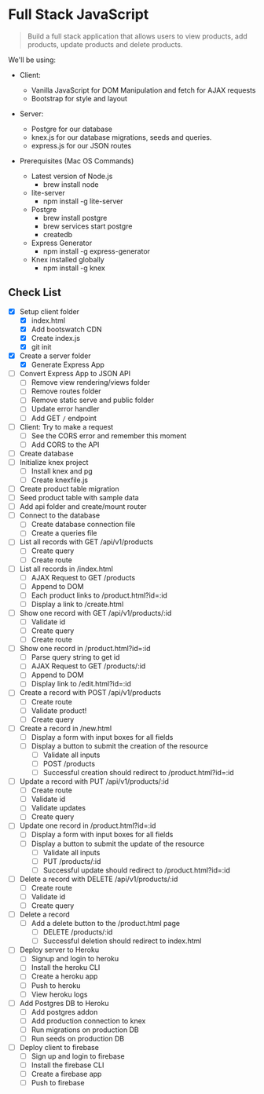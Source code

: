 # Full Stack JavaScript

> Build a full stack application that allows users to view products, add products, update products and delete products.

We'll be using:

- Client:
  - Vanilla JavaScript for DOM Manipulation and fetch for AJAX requests
  - Bootstrap for style and layout
- Server:

  - Postgre for our database
  - knex.js for our database migrations, seeds and queries.
  - express.js for our JSON routes

- Prerequisites (Mac OS Commands)
  - Latest version of Node.js
    - brew install node
  - lite-server
    - npm install -g lite-server
  - Postgre
    - brew install postgre
    - brew services start postgre
    - createdb
  - Express Generator
    - npm install -g express-generator
  - Knex installed globally
    - npm install -g knex

## Check List

- [x] Setup client folder
  - [x] index.html
  - [x] Add bootswatch CDN
  - [x] Create index.js
  - [x] git init
- [x] Create a server folder
  - [x] Generate Express App
- [ ] Convert Express App to JSON API
  - [ ] Remove view rendering/views folder
  - [ ] Remove routes folder
  - [ ] Remove static serve and public folder
  - [ ] Update error handler
  - [ ] Add GET `/` endpoint
- [ ] Client: Try to make a request
  - [ ] See the CORS error and remember this moment
  - [ ] Add CORS to the API
- [ ] Create database
- [ ] Initialize knex project
  - [ ] Install knex and pg
  - [ ] Create knexfile.js
- [ ] Create product table migration
- [ ] Seed product table with sample data
- [ ] Add api folder and create/mount router
- [ ] Connect to the database
  - [ ] Create database connection file
  - [ ] Create a queries file
- [ ] List all records with GET /api/v1/products
  - [ ] Create query
  - [ ] Create route
- [ ] List all records in /index.html
  - [ ] AJAX Request to GET /products
  - [ ] Append to DOM
  - [ ] Each product links to /product.html?id=:id
  - [ ] Display a link to /create.html
- [ ] Show one record with GET /api/v1/products/:id
  - [ ] Validate id
  - [ ] Create query
  - [ ] Create route
- [ ] Show one record in /product.html?id=:id
  - [ ] Parse query string to get id
  - [ ] AJAX Request to GET /products/:id
  - [ ] Append to DOM
  - [ ] Display link to /edit.html?id=:id
- [ ] Create a record with POST /api/v1/products
  - [ ] Create route
  - [ ] Validate product!
  - [ ] Create query
- [ ] Create a record in /new.html
  - [ ] Display a form with input boxes for all fields
  - [ ] Display a button to submit the creation of the resource
    - [ ] Validate all inputs
    - [ ] POST /products
    - [ ] Successful creation should redirect to /product.html?id=:id
- [ ] Update a record with PUT /api/v1/products/:id
  - [ ] Create route
  - [ ] Validate id
  - [ ] Validate updates
  - [ ] Create query
- [ ] Update one record in /product.html?id=:id
  - [ ] Display a form with input boxes for all fields
  - [ ] Display a button to submit the update of the resource
    - [ ] Validate all inputs
    - [ ] PUT /products/:id
    - [ ] Successful update should redirect to /product.html?id=:id
- [ ] Delete a record with DELETE /api/v1/products/:id
  - [ ] Create route
  - [ ] Validate id
  - [ ] Create query
- [ ] Delete a record
  - [ ] Add a delete button to the /product.html page
    - [ ] DELETE /products/:id
    - [ ] Successful deletion should redirect to index.html
- [ ] Deploy server to Heroku
  - [ ] Signup and login to heroku
  - [ ] Install the heroku CLI
  - [ ] Create a heroku app
  - [ ] Push to heroku
  - [ ] View heroku logs
- [ ] Add Postgres DB to Heroku
  - [ ] Add postgres addon
  - [ ] Add production connection to knex
  - [ ] Run migrations on production DB
  - [ ] Run seeds on production DB
- [ ] Deploy client to firebase
  - [ ] Sign up and login to firebase
  - [ ] Install the firebase CLI
  - [ ] Create a firebase app
  - [ ] Push to firebase
